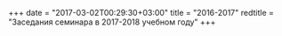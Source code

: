 +++
date = "2017-03-02T00:29:30+03:00"
title = "2016-2017"
redtitle = "Заседания семинара в 2017-2018 учебном году"
+++

